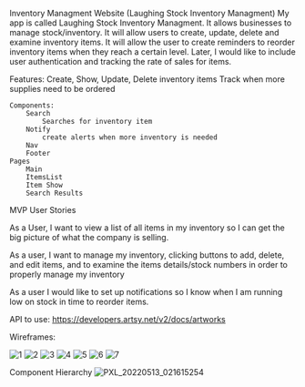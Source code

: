 Inventory Managment Website (Laughing Stock Inventory Managment)
My app is called Laughing Stock Inventory Managment.  It allows businesses to manage stock/inventory.  It will allow users to create, update, delete and examine inventory items.  It will allow the user to create reminders to reorder inventory items when they reach a certain level. Later, I would like to include user authentication and tracking the rate of sales for items.

Features: 
    Create, Show, Update, Delete inventory items
    Track when more supplies need to be ordered

    Components:
        Search
            Searches for inventory item
        Notify
            create alerts when more inventory is needed
        Nav
        Footer
    Pages
        Main    
        ItemsList
        Item Show
        Search Results
        
MVP User Stories

As a User, I want to view a list of all items in my inventory so I can get the big picture of what the company is selling.

As a user, I want to manage my inventory, clicking buttons to add, delete, and edit items, and to examine the items details/stock numbers in order to properly manage my inventory

As a user I would like to set up notifications so I know when I am running low on stock in time to reorder items.


API to use: https://developers.artsy.net/v2/docs/artworks

Wireframes:

![1](https://user-images.githubusercontent.com/6979738/168200370-64c2b3fe-c3aa-443c-9094-b91298a3d6d7.png)
![2](https://user-images.githubusercontent.com/6979738/168200437-c80b88b9-9877-4cf3-a598-b786873ccaf1.png)
![3](https://user-images.githubusercontent.com/6979738/168200439-bfa49c8b-92d8-48b0-8361-ec843d394591.png)
![4](https://user-images.githubusercontent.com/6979738/168200440-c3eb46fa-ea6a-43e8-895e-b669f072bdaa.png)
![5](https://user-images.githubusercontent.com/6979738/168200441-03a5596f-f2af-4f1e-9fb3-fc0069236a14.png)
![6](https://user-images.githubusercontent.com/6979738/168200442-f0f79c03-4bcb-4165-b977-b38430e1e6ba.png)
![7](https://user-images.githubusercontent.com/6979738/168200445-9688ed06-7152-49ab-a377-5c8850aed587.png)

Component Hierarchy
![PXL_20220513_021615254](https://user-images.githubusercontent.com/6979738/168200486-28470835-b07f-49c1-856b-19b4ce8fa3c2.jpg)
